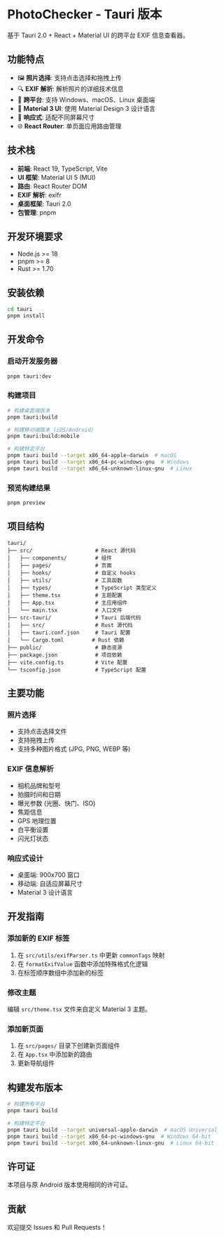 # PhotoChecker - Tauri 版本

基于 Tauri 2.0 + React + Material UI 的跨平台 EXIF 信息查看器。

## 功能特点

- 🖼️ **照片选择**: 支持点击选择和拖拽上传
- 🔍 **EXIF 解析**: 解析照片的详细技术信息
- 📱 **跨平台**: 支持 Windows、macOS、Linux 桌面端
- 🎨 **Material 3 UI**: 使用 Material Design 3 设计语言
- 📐 **响应式**: 适配不同屏幕尺寸
- 🌐 **React Router**: 单页面应用路由管理

## 技术栈

- **前端**: React 19, TypeScript, Vite
- **UI 框架**: Material UI 5 (MUI)
- **路由**: React Router DOM
- **EXIF 解析**: exifr
- **桌面框架**: Tauri 2.0
- **包管理**: pnpm

## 开发环境要求

- Node.js >= 18
- pnpm >= 8
- Rust >= 1.70

## 安装依赖

```bash
cd tauri
pnpm install
```

## 开发命令

### 启动开发服务器

```bash
pnpm tauri:dev
```

### 构建项目

```bash
# 构建桌面端版本
pnpm tauri:build

# 构建移动端版本 (iOS/Android)
pnpm tauri:build:mobile

# 构建特定平台
pnpm tauri build --target x86_64-apple-darwin  # macOS
pnpm tauri build --target x86_64-pc-windows-gnu  # Windows
pnpm tauri build --target x86_64-unknown-linux-gnu  # Linux
```

### 预览构建结果

```bash
pnpm preview
```

## 项目结构

```
tauri/
├── src/                    # React 源代码
│   ├── components/         # 组件
│   ├── pages/              # 页面
│   ├── hooks/              # 自定义 hooks
│   ├── utils/              # 工具函数
│   ├── types/              # TypeScript 类型定义
│   ├── theme.tsx           # 主题配置
│   ├── App.tsx             # 主应用组件
│   └── main.tsx            # 入口文件
├── src-tauri/              # Tauri 后端代码
│   ├── src/                # Rust 源代码
│   ├── tauri.conf.json     # Tauri 配置
│   └── Cargo.toml         # Rust 依赖
├── public/                 # 静态资源
├── package.json            # 项目依赖
├── vite.config.ts          # Vite 配置
└── tsconfig.json           # TypeScript 配置
```

## 主要功能

### 照片选择
- 支持点击选择文件
- 支持拖拽上传
- 支持多种图片格式 (JPG, PNG, WEBP 等)

### EXIF 信息解析
- 相机品牌和型号
- 拍摄时间和日期
- 曝光参数 (光圈、快门、ISO)
- 焦距信息
- GPS 地理位置
- 白平衡设置
- 闪光灯状态

### 响应式设计
- 桌面端: 900x700 窗口
- 移动端: 自适应屏幕尺寸
- Material 3 设计语言

## 开发指南

### 添加新的 EXIF 标签

1. 在 `src/utils/exifParser.ts` 中更新 `commonTags` 映射
2. 在 `formatExifValue` 函数中添加特殊格式化逻辑
3. 在标签顺序数组中添加新的标签

### 修改主题

编辑 `src/theme.tsx` 文件来自定义 Material 3 主题。

### 添加新页面

1. 在 `src/pages/` 目录下创建新页面组件
2. 在 `App.tsx` 中添加新的路由
3. 更新导航组件

## 构建发布版本

```bash
# 构建所有平台
pnpm tauri build

# 构建特定平台
pnpm tauri build --target universal-apple-darwin  # macOS Universal
pnpm tauri build --target x86_64-pc-windows-gnu  # Windows 64-bit
pnpm tauri build --target x86_64-unknown-linux-gnu  # Linux 64-bit
```

## 许可证

本项目与原 Android 版本使用相同的许可证。

## 贡献

欢迎提交 Issues 和 Pull Requests！

